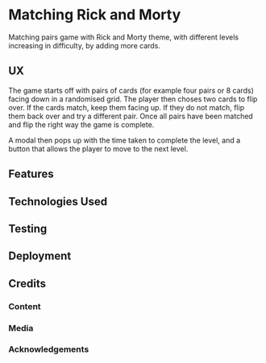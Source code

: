 # Matching Rick and Morty

Matching pairs game with Rick and Morty theme, with different levels increasing in difficulty, by adding more cards.

## UX 
The game starts off with pairs of cards (for example four pairs or 8 cards) facing down in a randomised grid. The player then choses two cards
to flip over. If the cards match, keep them facing up. If they do not match, flip them back over and try a different pair. Once all pairs have been
matched and flip the right way the game is complete. 


A modal then pops up with the time taken to complete the level, and a button
that allows the player to move to the next level.

## Features

## Technologies Used

## Testing

## Deployment

## Credits

### Content

### Media

### Acknowledgements




